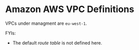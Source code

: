 # Amazon AWS VPC Definitions

VPCs under managment are `eu-west-1`.

FYIs:

* The default _route table_ is not defined here.
